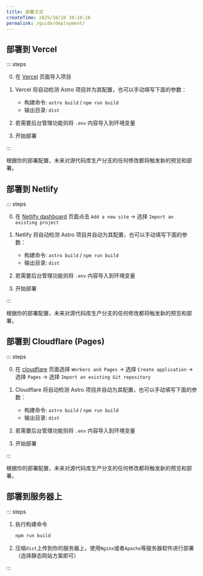 ```yaml
---
title: 部署方式
createTime: 2025/10/10 10:10:10
permalink: /guide/deployment/
---
```



## 部署到 Vercel

::: steps

0. 在 [Vercel](https://vercel.com/new) 页面导入项目

1. Vercel 将自动检测 Astro 项目并为其配置，也可以手动填写下面的参数：
    - 构建命令: `astro build` / `npm run build`
    - 输出目录: `dist`

2. 若需要后台管理功能则将 `.env` 内容导入到环境变量

3. 开始部署

:::

根据你的部署配置，未来对源代码库生产分支的任何修改都将触发新的预览和部署。

<LinkCard title="详细请参考 Vercel 文档" href="https://vercel.com/docs/project-configuration">

</LinkCard>


## 部署到 Netlify

::: steps

0. 在 [Netlify dashboard](https://app.netlify.com) 页面点击 `Add a new site` -> 选择 `Import an existing project`

1. Netlify 将自动检测 Astro 项目并自动为其配置，也可以手动填写下面的参数：
    - 构建命令: `astro build` / `npm run build`
    - 输出目录: `dist`

2. 若需要后台管理功能则将 `.env` 内容导入到环境变量

3. 开始部署

:::

根据你的部署配置，未来对源代码库生产分支的任何修改都将触发新的预览和部署。

<LinkCard title="详细请参考 Netlify 文档" href="https://www.netlify.com/blog/how-to-deploy-astro/#link-your-astro-project-and-deploy-using-the-netlify-cli">

</LinkCard>


## 部署到 Cloudflare (Pages)

::: steps

0. 在 [cloudflare](https://dash.cloudflare.com) 页面选择 `Workers and Pages` -> 选择 `Create application` -> 选择 `Pages` -> 选择 `Import an existing Git repository`

1. Cloudflare 将自动检测 Astro 项目并自动为其配置，也可以手动填写下面的参数：
    - 构建命令: `astro build` / `npm run build`
    - 输出目录: `dist`

2. 若需要后台管理功能则将 `.env` 内容导入到环境变量

3. 开始部署

:::

根据你的部署配置，未来对源代码库生产分支的任何修改都将触发新的预览和部署。

<LinkCard title="详细请参考 Cloudflare Pages 文档" href="https://developers.cloudflare.com/pages/">

</LinkCard>


## 部署到服务器上

::: steps

1. 执行构建命令
    ```bash
    npm run build
    ```

2. 压缩`dist`上传到你的服务器上，使用`Nginx`或者`Apache`等服务器软件进行部署（选择静态网站方案即可）

:::